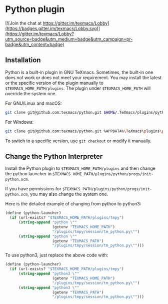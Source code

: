# Python plugin
[![Join the chat at https://gitter.im/texmacs/Lobby](https://badges.gitter.im/texmacs/Lobby.svg)](https://gitter.im/texmacs/Lobby?utm_source=badge&utm_medium=badge&utm_campaign=pr-badge&utm_content=badge)

## Installation
Python is a built-in plugin in GNU TeXmacs.
Sometimes, the built-in one does not work or does not meet your requirement.
You may install the latest or the specific version of the plugin manually
to `$TEXMACS_HOME_PATH/plugins`. The plugin under `$TEXMACS_HOME_PATH` will
override the system one.

For GNU/Linux and macOS:
``` bash
git clone git@github.com:texmacs/python.git $HOME/.TeXmacs/plugins/python
```

For Windows:
``` bash
git clone git@github.com:texmacs/python.git %APPDATA%\TeXmacs\plugins\python
```

To switch to a specific version, use `git checkout` or modify it manually.

## Change the Python Interpreter
Install the Python plugin to `$TEXMACS_HOME_PATH/plugins` and then change
the python launcher in `$TEXMACS_HOME_PATH/plugins/python/progs/init-python.scm`.

If you have permissions for `$TEXMACS_PATH/plugins/python/progs/init-python.scm`, you may also
change the system one.

Here is the detailed example of changing from python to python3:

``` scheme
(define (python-launcher)
  (if (url-exists? "$TEXMACS_HOME_PATH/plugins/tmpy")
      (string-append "python \""
                     (getenv "TEXMACS_HOME_PATH")
                     "/plugins/tmpy/session/tm_python.py\"")
      (string-append "python \""
                     (getenv "TEXMACS_PATH")
                     "/plugins/tmpy/session/tm_python.py\"")))
```

To use python3, just replace the above code with:

``` scheme
(define (python-launcher)
  (if (url-exists? "$TEXMACS_HOME_PATH/plugins/tmpy")
      (string-append "python3 \""
                     (getenv "TEXMACS_HOME_PATH")
                     "/plugins/tmpy/session/tm_python.py\"")
      (string-append "python3 \""
                     (getenv "TEXMACS_PATH")
                     "/plugins/tmpy/session/tm_python.py\"")))
```